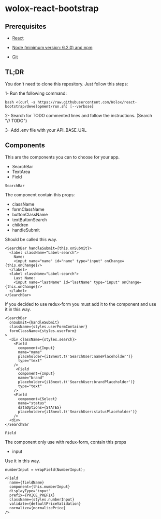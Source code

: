 wolox-react-bootstrap
==================

## Prerequisites

- [React](https://facebook.github.io/react/docs/getting-started.html)

- [Node (minimum version: 6.2.0) and npm](https://github.com/creationix/nvm#install-script)

- [Git](https://git-scm.com/book/en/v2/Getting-Started-Installing-Git)


## TL;DR

You don't need to clone this repository. Just follow this steps:

1- Run the following command:

```
bash <(curl -s https://raw.githubusercontent.com/Wolox/react-bootstrap/development/run.sh) [--verbose]
```

2- Search for TODO commented lines and follow the instructions. (Search "// TODO")

3- Add .env file with your API_BASE_URL


## Components

This are the components you can to choose for your app.
- SearchBar
- TextArea
- Field

```
SearchBar
```
The component contain this props:
- className
- formClassName
- buttonClassName
- textButtonSearch
- children
- handleSubmit

Should be called this way.

````
<SearchBar handleSubmit={this.onSubmit}> 
  <label className="Label-search">
    Name:
    <input name="name" id="name" type="input" onChange={this.onChange}/>
  </label>
  <label className="Label-search">
    Last Name:
    <input name="lastName" id="lastName" type="input" onChange={this.onChange}/>
  </label>
</SearchBar>
````

If you decided to use redux-form you must add it to the component and use it in this way.

```
<SearchBar
  onSubmit={handleSubmit}
  className={styles.userFormContainer}
  formClassName={styles.userForm}
>
  <div className={styles.search}>
    <Field
      component={Input}
      name="name"
      placeholder={i18next.t('SearchUser:namePlaceholder')}
      type="text"
    />
     <Field
      component={Input}
      name="brand"
      placeholder={i18next.t('SearchUser:brandPlaceholder')}
      type="text"
    />
    <Field
      component={Select}
      name="status"
      dataOptions={STATES}
      placeholder={i18next.t('SearchUser:statusPlaceholder')}
    />
  <div>
</SearchBar
```

```
Field
```
The component only use with redux-form, contain this props
- input

Use it in this way.

```
numberInput = wrapField(NumberInput);

<Field
  name={fieldName}
  component={this.numberInput}
  displayType="input"
  prefix={PRICE_PREFIX}
  className={styles.numberInput}
  validate={defaultPriceValidation}
  normalize={normalizePrice}
/>

```